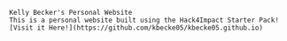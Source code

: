     Kelly Becker's Personal Website
    This is a personal website built using the Hack4Impact Starter Pack!
    [Visit it Here!](https://github.com/kbecke05/kbecke05.github.io)
